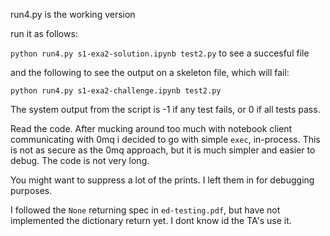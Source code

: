 run4.py is the working version

run it as follows:

`python run4.py s1-exa2-solution.ipynb test2.py` to see a succesful file

and the following to see the output on a skeleton file, which will fail:

`python run4.py s1-exa2-challenge.ipynb test2.py`

The system output from the script is -1 if any test fails, or 0 if all tests pass.

Read the code. After mucking around too much with notebook client communicating with 0mq i decided to go with simple `exec`, in-process. This is not as secure as the 0mq approach, but it is much simpler and easier to debug. The code is not very long.

You might want to suppress a lot of the prints. I left them in for debugging purposes.

I followed the `None` returning spec in `ed-testing.pdf`, but have not implemented the dictionary return yet. I dont know id the TA's use it.
